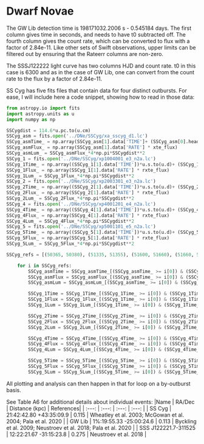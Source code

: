 # Dwarf Novae

The GW Lib detection time is 198171032.2006 s - 0.545184 days. The first column gives time in seconds, and needs to have t0 subtracted off. The fourth column gives the count rate, which can be converted to flux with a factor of 2.84e-11. Like other sets of Swift observations, upper limits can be filtered out by ensuring that the Rateerr columns are non-zero.

The SSSJ122222 light curve has two columns HJD and count rate. t0 in this case is 6300 and as in the case of GW Lib, one can convert from the count rate to the flux by a factor of 2.84e-11.

SS Cyg has five fits files that contain data for four distinct outbursts. For ease, I will include here a code snippet, showing how to read in those data:
```python
from astropy.io import fits
import astropy.units as u
import numpy as np

SSCygdist = 114.6*u.pc.to(u.cm) 
SSCyg_asm = fits.open('../DNe/SSCyg/xa_sscyg_d1.lc')
SSCyg_asmTime_ = np.array(SSCyg_asm[1].data['TIME']+ (SSCyg_asm[0].header['MJDREFI'] + SSCyg_asm[0].header['MJDREFF']))
SSCyg_asmFlux_ = np.array(SSCyg_asm[1].data['RATE'] * xte_flux)
SSCyg_asmLum_ = SSCyg_asmFlux_*4*np.pi*SSCygdist**2
SSCyg_1 = fits.open('../DNe/SSCyg/xp1004001_e3_n2a.lc')
SSCyg_1Time_ = np.array((SSCyg_1[1].data['TIME'])*u.s.to(u.d)+ (SSCyg_1[0].header['MJDREFI'] + SSCyg_1[0].header['MJDREFF']))
SSCyg_1Flux_ = np.array(SSCyg_1[1].data['RATE'] * rxte_flux)
SSCyg_1Lum_ = SSCyg_1Flux_*4*np.pi*SSCygdist**2
SSCyg_2 = fits.open('../DNe/SSCyg/xp2003301_e3_n2a.lc')
SSCyg_2Time_ = np.array((SSCyg_2[1].data['TIME'])*u.s.to(u.d)+ (SSCyg_2[0].header['MJDREFI'] + SSCyg_2[0].header['MJDREFF']))
SSCyg_2Flux_ = np.array(SSCyg_2[1].data['RATE'] * rxte_flux)
SSCyg_2Lum_ = SSCyg_2Flux_*4*np.pi*SSCygdist**2
SSCyg_4 = fits.open('../DNe/SSCyg/xp4001201_e4_n2a.lc')
SSCyg_4Time_ = np.array((SSCyg_4[1].data['TIME'])*u.s.to(u.d)+ (SSCyg_4[0].header['MJDREFI'] + SSCyg_4[0].header['MJDREFF']))
SSCyg_4Flux_ = np.array(SSCyg_4[1].data['RATE'] * rxte_flux)
SSCyg_4Lum_ = SSCyg_4Flux_*4*np.pi*SSCygdist**2
SSCyg_5 = fits.open('../DNe/SSCyg/xp5001101_e5_n2a.lc')
SSCyg_5Time_ = np.array((SSCyg_5[1].data['TIME'])*u.s.to(u.d)+ (SSCyg_5[0].header['MJDREFI'] + SSCyg_5[0].header['MJDREFF']))
SSCyg_5Flux_ = np.array(SSCyg_5[1].data['RATE'] * rxte_flux)
SSCyg_5Lum_ = SSCyg_5Flux_*4*np.pi*SSCygdist**2

SSCyg_refs = [(50365, 50380), (51335, 51355), (51600, 51660), (51660, 51700)]

    for i in SSCyg_refs:
        SSCyg_asmTime = SSCyg_asmTime_[(SSCyg_asmTime_ >= i[0]) & (SSCyg_asmTime_ <= i[1])] - i[0]
        SSCyg_asmFlux = SSCyg_asmFlux_[(SSCyg_asmTime_ >= i[0]) & (SSCyg_asmTime_ <= i[1])]
        SSCyg_asmLum = SSCyg_asmLum_[(SSCyg_asmTime_ >= i[0]) & (SSCyg_asmTime_ <= i[1])]

        SSCyg_1Time = SSCyg_1Time_[(SSCyg_1Time_ >= i[0]) & (SSCyg_1Time_ <= i[1])] - i[0]
        SSCyg_1Flux = SSCyg_1Flux_[(SSCyg_1Time_ >= i[0]) & (SSCyg_1Time_ <= i[1])]
        SSCyg_1Lum = SSCyg_1Lum_[(SSCyg_1Time_ >= i[0]) & (SSCyg_1Time_ <= i[1])]

        SSCyg_2Time = SSCyg_2Time_[(SSCyg_2Time_ >= i[0]) & (SSCyg_2Time_ <= i[1])] - i[0]
        SSCyg_2Flux = SSCyg_2Flux_[(SSCyg_2Time_ >= i[0]) & (SSCyg_2Time_ <= i[1])]
        SSCyg_2Lum = SSCyg_2Lum_[(SSCyg_2Time_ >= i[0]) & (SSCyg_2Time_ <= i[1])]

        SSCyg_4Time = SSCyg_4Time_[(SSCyg_4Time_ >= i[0]) & (SSCyg_4Time_ <= i[1])] - i[0]
        SSCyg_4Flux = SSCyg_4Flux_[(SSCyg_4Time_ >= i[0]) & (SSCyg_4Time_ <= i[1])]
        SSCyg_4Lum = SSCyg_4Lum_[(SSCyg_4Time_ >= i[0]) & (SSCyg_4Time_ <= i[1])]

        SSCyg_5Time = SSCyg_5Time_[(SSCyg_5Time_ >= i[0]) & (SSCyg_5Time_ <= i[1])] - i[0]
        SSCyg_5Flux = SSCyg_5Flux_[(SSCyg_5Time_ >= i[0]) & (SSCyg_5Time_ <= i[1])]
        SSCyg_5Lum = SSCyg_5Lum_[(SSCyg_5Time_ >= i[0]) & (SSCyg_5Time_ <= i[1])]
```
All plotting and analysis can then happen in that for loop on a by-outburst basis.


See Table A6 for additional details about individual events:
|Name | RA/Dec | Distance (kpc) | References|
| :---: | :---: | :---: | :---: |
| SS Cyg | 21:42:42.80 +43:35:09.9 | 0.115 | Wheatley et al. 2003; McGowan et al. 2004; Pala et al. 2020 |
| GW Lib | 1%:19:55.33 -25:00:24.6 | 0.113 | Byckling et al. 2009; Neustroev et al. 2018; Pala et al. 2020 |
| SSS J122221.7-311525 | 12:22:21.67 -31:15:23.8 | 0.275 | Neustroev et al. 2018 |
